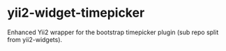 yii2-widget-timepicker
======================

Enhanced Yii2 wrapper for the bootstrap timepicker plugin (sub repo split from yii2-widgets).
